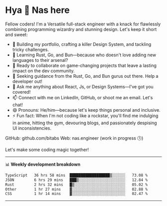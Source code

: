 # Hya 👋 Nas here

Fellow coders! I'm a Versatile full-stack engineer with a knack for flawlessly combining programming wizardry and stunning design. Let's keep it short and sweet:

- 🔭 Building my portfolio, crafting a killer Design System, and tackling tricky challenges.
- 🌱 Learning Rust, Go, and Bun—because who doesn't love adding new languages to their arsenal?
- 👯 Ready to collaborate on game-changing projects that leave a lasting impact on the dev community.
- 🤔 Seeking guidance from the Rust, Go, and Bun gurus out there. Help a developer out!
- 💬 Ask me anything about React, Js, or Design Systems—I've got you covered!
- 📫 Connect with me on LinkedIn, GitHub, or shoot me an email. Let's chat!
- 😄 Pronouns: He/him—because let's keep things personal and inclusive.
- ⚡ Fun fact: When I'm not coding like a rockstar, you'll find me indulging in anime, hitting the gym, devouring blogs, and passionately despising UI inconsistencies.

GitHub: github.com/bitabs
Web: nas.engineer (work in progress 🕒)

Let's make some coding magic together!

-------
📊 **Weekly development breakdown**
<!--START_SECTION:waka-->

```txt
TypeScript   36 hrs 58 mins  ██████████████████▒░░░░░░   73.08 %
JSON         6 hrs 29 mins   ███▒░░░░░░░░░░░░░░░░░░░░░   12.84 %
Rust         2 hrs 32 mins   █▒░░░░░░░░░░░░░░░░░░░░░░░   05.02 %
Other        1 hr 27 mins    ▓░░░░░░░░░░░░░░░░░░░░░░░░   02.88 %
CSS          1 hr 14 mins    ▓░░░░░░░░░░░░░░░░░░░░░░░░   02.47 %
```

<!--END_SECTION:waka-->
-------
